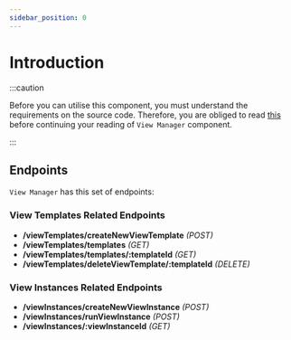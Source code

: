 ```yaml
---
sidebar_position: 0
---
```


# Introduction

:::caution

Before you can utilise this component, you must understand the requirements on the source code. Therefore, you are obliged to read [this](./requirements-on-source-code) before continuing your reading of `View Manager` component.

:::

## Endpoints

`View Manager` has this set of endpoints:

### View Templates Related Endpoints

- **/viewTemplates/createNewViewTemplate** *(POST)*
- **/viewTemplates/templates** *(GET)*
- **/viewTemplates/templates/:templateId** *(GET)*
- **/viewTemplates/deleteViewTemplate/:templateId** *(DELETE)*

### View Instances Related Endpoints

- **/viewInstances/createNewViewInstance** *(POST)*
- **/viewInstances/runViewInstance** *(POST)*
- **/viewInstances/:viewInstanceId** *(GET)*